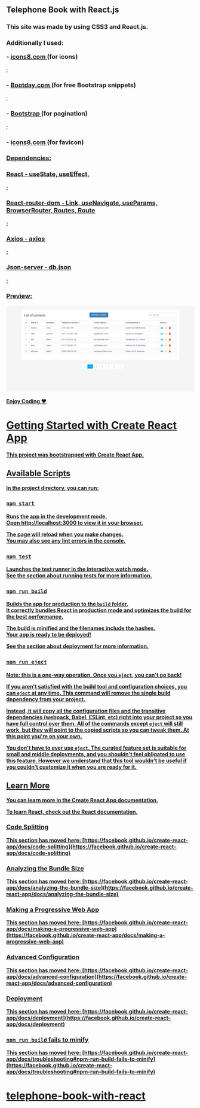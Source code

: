 <h2>Telephone Book with React.js</h2>

<h3>This site was made by using <b>CSS3</b> and <b>React.js</b>.</h3>

<h3>Additionally I used:
<p>- <a href="https://icons8.com/"><b>icons8.com</b> </a> (for icons)</p></h3>;
<h3>- <a href="https://bootdey.com/"><b>Bootday.com</b> </a> (for free Bootstrap snippets) </h3>;
<h3>- <a href="https://getbootstrap.com/docs/5.3/components/pagination/#overview"><b>Bootstrap</b> </a> (for pagination) </h3>;
<h3>- <a href="https://icons8.com/"><b>icons8.com</b> </a> (for favicon) </h3>

<h3><b><u>Dependencies:<u><b></h3>
<h3><b><u>React<u><b> - useState, useEffect, </h3>;
<h3><b><u>React-router-dom <u><b>- Link, useNavigate, useParams, BrowserRouter, Routes, Route </h3>;
<h3><b><u>Axios <u><b> - axios</h3>;
<h3><b><u>Json-server<u><b> - db.json</h3>;

<h3>Preview:</h3>

![](ContactsApp.gif)

Enjoy Coding ❤


# Getting Started with Create React App

This project was bootstrapped with [Create React App](https://github.com/facebook/create-react-app).

## Available Scripts

In the project directory, you can run:

### `npm start`

Runs the app in the development mode.\
Open [http://localhost:3000](http://localhost:3000) to view it in your browser.

The page will reload when you make changes.\
You may also see any lint errors in the console.

### `npm test`

Launches the test runner in the interactive watch mode.\
See the section about [running tests](https://facebook.github.io/create-react-app/docs/running-tests) for more information.

### `npm run build`

Builds the app for production to the `build` folder.\
It correctly bundles React in production mode and optimizes the build for the best performance.

The build is minified and the filenames include the hashes.\
Your app is ready to be deployed!

See the section about [deployment](https://facebook.github.io/create-react-app/docs/deployment) for more information.

### `npm run eject`

**Note: this is a one-way operation. Once you `eject`, you can't go back!**

If you aren't satisfied with the build tool and configuration choices, you can `eject` at any time. This command will remove the single build dependency from your project.

Instead, it will copy all the configuration files and the transitive dependencies (webpack, Babel, ESLint, etc) right into your project so you have full control over them. All of the commands except `eject` will still work, but they will point to the copied scripts so you can tweak them. At this point you're on your own.

You don't have to ever use `eject`. The curated feature set is suitable for small and middle deployments, and you shouldn't feel obligated to use this feature. However we understand that this tool wouldn't be useful if you couldn't customize it when you are ready for it.

## Learn More

You can learn more in the [Create React App documentation](https://facebook.github.io/create-react-app/docs/getting-started).

To learn React, check out the [React documentation](https://reactjs.org/).

### Code Splitting

This section has moved here: [https://facebook.github.io/create-react-app/docs/code-splitting](https://facebook.github.io/create-react-app/docs/code-splitting)

### Analyzing the Bundle Size

This section has moved here: [https://facebook.github.io/create-react-app/docs/analyzing-the-bundle-size](https://facebook.github.io/create-react-app/docs/analyzing-the-bundle-size)

### Making a Progressive Web App

This section has moved here: [https://facebook.github.io/create-react-app/docs/making-a-progressive-web-app](https://facebook.github.io/create-react-app/docs/making-a-progressive-web-app)

### Advanced Configuration

This section has moved here: [https://facebook.github.io/create-react-app/docs/advanced-configuration](https://facebook.github.io/create-react-app/docs/advanced-configuration)

### Deployment

This section has moved here: [https://facebook.github.io/create-react-app/docs/deployment](https://facebook.github.io/create-react-app/docs/deployment)

### `npm run build` fails to minify

This section has moved here: [https://facebook.github.io/create-react-app/docs/troubleshooting#npm-run-build-fails-to-minify](https://facebook.github.io/create-react-app/docs/troubleshooting#npm-run-build-fails-to-minify)
# telephone-book-with-react
